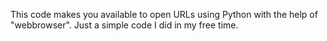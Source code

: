 This code makes you available to open URLs using Python with the help of "webbrowser". 
Just a simple code I did in my free time.
